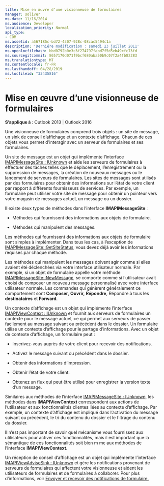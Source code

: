 ```yaml
---
title: Mise en œuvre d’une visionneuse de formulaires
manager: soliver
ms.date: 11/16/2014
ms.audience: Developer
localization_priority: Normal
api_type:
- COM
ms.assetid: a567185c-bd72-4307-928c-08cac5494c1a
description: 'Derniére modification : samedi 23 juillet 2011'
ms.openlocfilehash: bbd0792b0e3e3f274797fabd7f5d5eb49cfc73fd
ms.sourcegitcommit: 8657170d071f9bcf680aba50b9c07f2a4fb82283
ms.translationtype: MT
ms.contentlocale: fr-FR
ms.lasthandoff: 04/28/2019
ms.locfileid: "33435816"
---
```

# <a name="implementing-a-form-viewer"></a>Mise en œuvre d’une visionneuse de formulaires

  
  
**S’applique à** : Outlook 2013 | Outlook 2016 
  
Une visionneuse de formulaires comprend trois objets : un site de message, un sink de conseil d’affichage et un contexte d’affichage. Chacun de ces objets vous permet d’interagir avec un serveur de formulaires et ses formulaires.
  
Un site de message est un objet qui implémente l’interface [IMAPIMessageSite : IUnknown](imapimessagesiteiunknown.md) et aide les serveurs de formulaires à effectuer des tâches telles que le déplacement, l’enregistrement ou la suppression de messages, la création de nouveaux messages ou le lancement de serveurs de formulaires. Les sites de messages sont utilisés par des formulaires pour obtenir des informations sur l’état de votre client par rapport à différents fournisseurs de services. Par exemple, un formulaire peut utiliser votre site de message pour obtenir un pointeur vers votre magasin de messages actuel, un message ou un dossier. 
  
Il existe deux types de méthodes dans l’interface **IMAPIMessageSite** : 
  
- Méthodes qui fournissent des informations aux objets de formulaire.
    
- Méthodes qui manipulent des messages.
    
Les méthodes qui fournissent des informations aux objets de formulaire sont simples à implémenter. Dans tous les cas, à l’exception de [IMAPIMessageSite::GetSiteStatus](imapimessagesite-getsitestatus.md), vous devez déjà avoir les informations requises par chaque méthode.
  
Les méthodes qui manipulent les messages doivent agir comme si elles avaient été déclenchées via votre interface utilisateur normale. Par exemple, si un objet de formulaire appelle votre méthode [IMAPIMessageSite::NewMessage,](imapimessagesite-newmessage.md) se comporte comme si l’utilisateur avait choisi de composer un nouveau message personnalisé avec votre interface utilisateur normale. Les commandes qui génèrent généralement ce comportement sont **Composer,** **Ouvrir,** **Répondre,** Répondre à tous les **destinataires** et **Forward**. 
  
Un contexte d’affichage est un objet qui implémente l’interface [IMAPIViewContext : IUnknown](imapiviewcontextiunknown.md) et fournit aux serveurs de formulaires un contexte pour le message actuel, ce qui permet aux serveurs de passer facilement au message suivant ou précédent dans le dossier. Un formulaire utilise un contexte d’affichage pour le partage d’informations. Avec un objet de contexte d’affichage, un formulaire peut : 
  
- Inscrivez-vous auprès de votre client pour recevoir des notifications.
    
- Activez le message suivant ou précédent dans le dossier.
    
- Obtenir des informations d’impression.
    
- Obtenir l’état de votre client.
    
- Obtenez un flux qui peut être utilisé pour enregistrer la version texte d’un message.
    
Similaires aux méthodes de l’interface [IMAPIMessageSite : IUnknown,](imapimessagesiteiunknown.md) les méthodes dans **IMAPIViewContext** correspondent aux actions de l’utilisateur et aux fonctionnalités clientes liées au contexte d’affichage. Par exemple, un contexte d’affichage est impliqué dans l’activation du message suivant ou précédent, le tri du contenu du dossier et le filtrage du contenu du dossier. 
  
Il n’est pas important de savoir quel mécanisme vous fournissez aux utilisateurs pour activer ces fonctionnalités, mais il est important que la sémantique de ces fonctionnalités soit bien m me aux méthodes de l’interface **IMAPIViewContext.** 
  
Un réception de conseil d’affichage est un objet qui implémente l’interface [IMAPIViewAdviseSink : IUnknown](imapiviewadvisesinkiunknown.md) et gère les notifications provenant de serveurs de formulaires qui affectent votre visionneuse et aident les utilisateurs de formulaires et de formulaires à collaborer. Pour plus d’informations, voir [Envoyer et recevoir des notifications de formulaire.](sending-and-receiving-form-notifications.md) 
  

